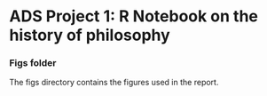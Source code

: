 # ADS Project 1:  R Notebook on the history of philosophy

### Figs folder

The figs directory contains the figures used in the report.